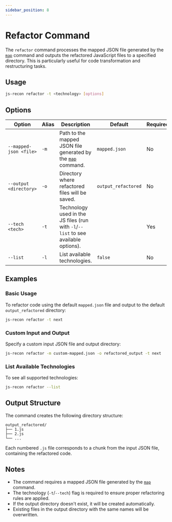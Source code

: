 ```yaml
---
sidebar_position: 8
---
```


# Refactor Command

The `refactor` command processes the mapped JSON file generated by the [`map`](./map.md) command and outputs the refactored JavaScript files to a specified directory. This is particularly useful for code transformation and restructuring tasks.

## Usage

```bash
js-recon refactor -t <technology> [options]
```

## Options

| Option                 | Alias | Description                                                                        | Default             | Required |
| ---------------------- | ----- | ---------------------------------------------------------------------------------- | ------------------- | -------- |
| `--mapped-json <file>` | `-m`  | Path to the mapped JSON file generated by the [`map`](./map.md) command.           | `mapped.json`       | No       |
| `--output <directory>` | `-o`  | Directory where refactored files will be saved.                                    | `output_refactored` | No       |
| `--tech <tech>`        | `-t`  | Technology used in the JS files (run with `-l`/`--list` to see available options). |                     | Yes      |
| `--list`               | `-l`  | List available technologies.                                                       | `false`             | No       |

## Examples

### Basic Usage

To refactor code using the default `mapped.json` file and output to the default `output_refactored` directory:

```bash
js-recon refactor -t next
```

### Custom Input and Output

Specify a custom input JSON file and output directory:

```bash
js-recon refactor -m custom-mapped.json -o refactored_output -t next
```

### List Available Technologies

To see all supported technologies:

```bash
js-recon refactor --list
```

## Output Structure

The command creates the following directory structure:

```
output_refactored/
├── 1.js
├── 2.js
└── ...
```

Each numbered `.js` file corresponds to a chunk from the input JSON file, containing the refactored code.

## Notes

- The command requires a mapped JSON file generated by the [`map`](./map.md) command.
- The technology (`-t`/`--tech`) flag is required to ensure proper refactoring rules are applied.
- If the output directory doesn't exist, it will be created automatically.
- Existing files in the output directory with the same names will be overwritten.
